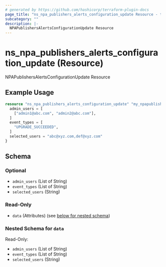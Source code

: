 ```yaml
---
# generated by https://github.com/hashicorp/terraform-plugin-docs
page_title: "ns_npa_publishers_alerts_configuration_update Resource - terraform-provider-ns"
subcategory: ""
description: |-
  NPAPublishersAlertsConfigurationUpdate Resource
---
```


# ns_npa_publishers_alerts_configuration_update (Resource)

NPAPublishersAlertsConfigurationUpdate Resource

## Example Usage

```terraform
resource "ns_npa_publishers_alerts_configuration_update" "my_npapublishersalertsconfigurationupdate" {
  admin_users = [
    ["admin1@abc.com", "admin2@abc.com"],
  ]
  event_types = [
    "UPGRADE_SUCCEEDED",
  ]
  selected_users = "abc@xyz.com,def@xyz.com"
}
```

<!-- schema generated by tfplugindocs -->
## Schema

### Optional

- `admin_users` (List of String)
- `event_types` (List of String)
- `selected_users` (String)

### Read-Only

- `data` (Attributes) (see [below for nested schema](#nestedatt--data))

<a id="nestedatt--data"></a>
### Nested Schema for `data`

Read-Only:

- `admin_users` (List of String)
- `event_types` (List of String)
- `selected_users` (String)


